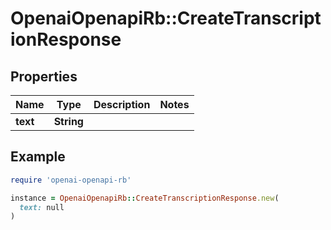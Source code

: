 # OpenaiOpenapiRb::CreateTranscriptionResponse

## Properties

| Name | Type | Description | Notes |
| ---- | ---- | ----------- | ----- |
| **text** | **String** |  |  |

## Example

```ruby
require 'openai-openapi-rb'

instance = OpenaiOpenapiRb::CreateTranscriptionResponse.new(
  text: null
)
```


